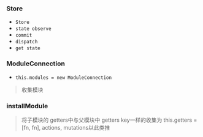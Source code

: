 ### Store 

* `Store`
* `state observe`
* `commit`
* `dispatch`
* `get state`


### ModuleConnection 

* `this.modules = new ModuleConnection`

> 收集模块

### installModule

> 将子模块的 getters中与父模块中 getters key一样的收集为 this.getters = [fn, fn], actions, mutations以此类推


